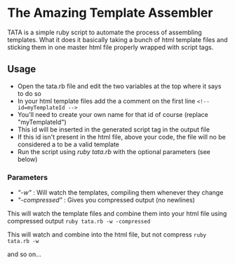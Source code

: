 # The Amazing Template Assembler #
TATA is a simple ruby script to automate the process of assembling templates. What it does it basically taking a bunch of html template files and sticking them in one master html file properly wrapped with script tags.

## Usage ##
- Open the tata.rb file and edit the two variables at the top where it says to do so
- In your html template files add the a comment on the first line `<!-- id=myTemplateId -->`
- You'll need to create your own name for that id of course (replace "myTemplateId")
- This id will be inserted in the generated script tag in the output file
- If this id isn't present in the html file, above your code, the file will no be considered a to be a valid template
- Run the script using _ruby tata.rb_ with the optional parameters (see below)

### Parameters ###
- _"-w"_ : Will watch the templates, compiling them whenever they change
- _"-compressed"_ : Gives you compressed output (no newlines)

This will watch the template files and combine them into your html file using compressed output
`ruby tata.rb -w -compressed`

This will watch and combine into the html file, but not compress
`ruby tata.rb -w`

and so on...